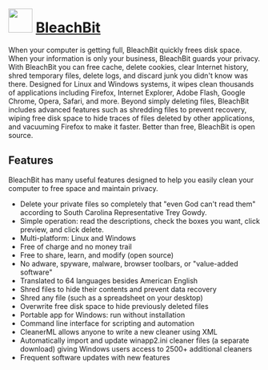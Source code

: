 # <img src="https://cdn.jsdelivr.net/gh/chocolatey/chocolatey-coreteampackages@0c81599a51b9f9c9418ba8dd46caf6d3081ec8ac/icons/bleachbit.svg" width="48" height="48"/> [BleachBit](https://chocolatey.org/packages/bleachbit)

When your computer is getting full, BleachBit quickly frees disk space. When your information is only your business, BleachBit guards your privacy. With BleachBit you can free cache, delete cookies, clear Internet history, shred temporary files, delete logs, and discard junk you didn't know was there. Designed for Linux and Windows systems, it wipes clean thousands of applications including Firefox, Internet Explorer, Adobe Flash, Google Chrome, Opera, Safari, and more. Beyond simply deleting files, BleachBit includes advanced features such as shredding files to prevent recovery, wiping free disk space to hide traces of files deleted by other applications, and vacuuming Firefox to make it faster. Better than free, BleachBit is open source.

## Features

BleachBit has many useful features designed to help you easily clean your computer to free space and maintain privacy.

* Delete your private files so completely that "even God can't read them" according to South Carolina Representative Trey Gowdy.
* Simple operation: read the descriptions, check the boxes you want, click preview, and click delete.
* Multi-platform: Linux and Windows
* Free of charge and no money trail
* Free to share, learn, and modify (open source)
* No adware, spyware, malware, browser toolbars, or "value-added software"
* Translated to 64 languages besides American English
* Shred files to hide their contents and prevent data recovery
* Shred any file (such as a spreadsheet on your desktop)
* Overwrite free disk space to hide previously deleted files
* Portable app for Windows: run without installation
* Command line interface for scripting and automation
* CleanerML allows anyone to write a new cleaner using XML
* Automatically import and update winapp2.ini cleaner files (a separate download) giving Windows users access to 2500+ additional cleaners
* Frequent software updates with new features
